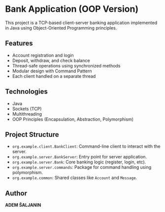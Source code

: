 # Bank Application (OOP Version)

This project is a TCP-based client-server banking application implemented in Java using Object-Oriented Programming principles.

## Features
- Account registration and login
- Deposit, withdraw, and check balance
- Thread-safe operations using synchronized methods
- Modular design with Command Pattern
- Each client handled on a separate thread

## Technologies
- Java
- Sockets (TCP)
- Multithreading
- OOP Principles (Encapsulation, Abstraction, Polymorphism)

## Project Structure

- `org.example.client.BankClient`: Command-line client to interact with the server.
- `org.example.server.BankServer`: Entry point for server application.
- `org.example.server.Bank`: Core banking logic (register, login, etc).
- `org.example.server.commands`: Package for command handling using polymorphism.
- `org.example.common`: Shared classes like `Account` and `Message`.

## Author
**ADEM ŠALJANIN**